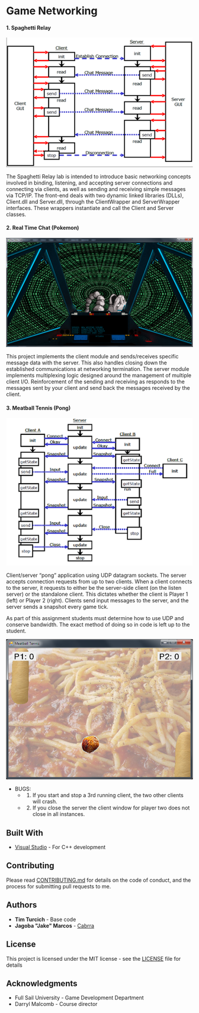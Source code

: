 Game Networking
===============

#### 1. Spaghetti Relay

![Spaghetti](/Images/spaghetti.png)

The Spaghetti Relay lab is intended to introduce basic networking concepts involved in binding, listening, and accepting server connections and connecting via clients, as well as sending and receiving simple messages via TCP/IP.
The front-end deals with two dynamic linked libraries (DLLs), Client.dll and Server.dll, through the ClientWrapper and ServerWrapper interfaces. These wrappers instantiate and call the Client and Server classes.

#### 2. Real Time Chat (Pokemon)

![Pokemon Chat](/Images/realtimechat.png)

This project implements the client module and sends/receives specific message data with the server. This also handles closing down the established communications at networking termination. The server module implements multiplexing logic designed around the management of multiple client I/O. Reinforcement of the sending and receiving as responds to the messages sent by your client and send back the messages received by the client.

#### 3. Meatball Tennis (Pong)

![Pong](/Images/meatball.png)

Client/server “pong” application using UDP datagram sockets. The server accepts connection requests from up to two clients. When a client connects to the server, it requests to either be the server-side client (on the listen server) or the standalone client. This dictates whether the client is Player 1 (left) or Player 2 (right). Clients send input messages to the server, and the server sends a snapshot every game tick.

As part of this assignment students must determine how to use UDP and conserve bandwidth. The exact method of doing so in code is left up to the student.

![Pong game](/Images/meatball2.png)

+ BUGS:
	+ 1) If you start and stop a 3rd running client, the two other clients will crash.
	+ 2) If you close the server the client window for player two does not close in all instances.

## Built With

* [Visual Studio](https://visualstudio.microsoft.com/) 					- For C++ development

## Contributing

Please read [CONTRIBUTING.md](https://github.com/Cabrra/Contributing-template/blob/master/Contributing-template.md) for details on the code of conduct, and the process for submitting pull requests to me.

## Authors

* **Tim Turcich** - Base code
* **Jagoba "Jake" Marcos** - [Cabrra](https://github.com/Cabrra)

## License

This project is licensed under the MIT license - see the [LICENSE](LICENSE) file for details

## Acknowledgments

* Full Sail University - Game Development Department
* Darryl Malcomb - Course director
